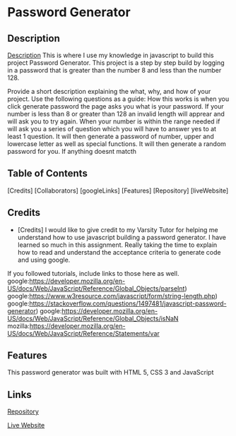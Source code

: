 # Password Generator


## Description
[Description](#description)
This is where I use my knowledge in javascript to build this project Password Generator.  This project is a step by step build by logging in a password that is greater than the number 8 and less than the number 128. 

Provide a short description explaining the what, why, and how of your project. Use the following questions as a guide:
How this works is when you click generate password the page asks you what is your password. If your number is less than 8 or greater than 128 an invalid length will apprear and will ask you to try again. When your number is within the range needed if will ask you a series of question which you will have to answer yes to at least 1 question.  It will then generate a password of number, upper and lowercase letter as well as special functions. It will then generate a random password for you. If anything doesnt matcth 

## Table of Contents
[Credits]
[Collaborators]
[googleLinks]
[Features]
[Repository]
[liveWebsite]


## Credits
* [Credits]
I would like to give credit to my Varsity Tutor for helping me understand how to use javascript building a password generator.  I have learned so much in this assignment. Really taking the time to explain how to read and understand the acceptance criteria to generate code and using google.


If you followed tutorials, include links to those here as well.
<a>google:<a href="#">https://developer.mozilla.org/en-US/docs/Web/JavaScript/Reference/Global_Objects/parseInt)
<a>google:<a href="#">https://www.w3resource.com/javascript/form/string-length.php)
<a>google:<a href="#">https://stackoverflow.com/questions/1497481/javascript-password-generator)
<a>google:<a href="#">https://developer.mozilla.org/en-US/docs/Web/JavaScript/Reference/Global_Objects/isNaN
<a>mozilla:<a href="#">https://developer.mozilla.org/en-US/docs/Web/JavaScript/Reference/Statements/var




## Features
This password generator was built with HTML 5, CSS 3 and JavaScript

## Links

[Repository](https://github.com/jmoniz155/password-generator)

[Live Website](https://jmoniz155.github.io/password-generator/)
